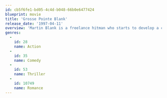 ```yaml
---
id: cb5f6fe1-bd05-4c4d-b048-66b0e6477424
blueprint: movie
title: 'Grosse Pointe Blank'
release_date: '1997-04-11'
overview: 'Martin Blank is a freelance hitman who starts to develop a conscience, which causes him to muff a couple of routine assignments. On the advice of his secretary and his psychiatrist, he attends his 10th year High School reunion in Grosse Pointe, Michigan.'
genres:
  -
    id: 28
    name: Action
  -
    id: 35
    name: Comedy
  -
    id: 53
    name: Thriller
  -
    id: 10749
    name: Romance
---
```

